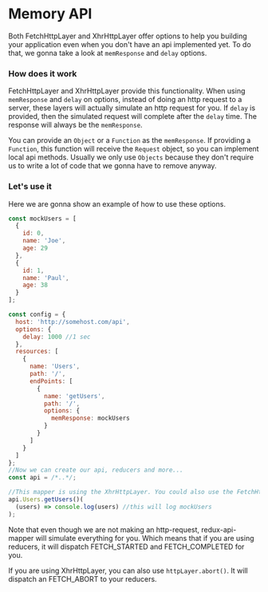 # Memory API

Both FetchHttpLayer and XhrHttpLayer offer options to help you building your application even when you don't have an api implemented yet. To do that, we gonna take a look at `memResponse` and `delay` options.

### How does it work
FetchHttpLayer and XhrHttpLayer provide this functionality. When using `memResponse` and `delay` on options, instead of doing an http request to a server, these layers will actually simulate an http request for you. If `delay` is provided, then the simulated request will complete after the `delay` time. The response will always be the `memResponse`. 

You can provide an `Object` or a `Function` as the `memResponse`. If providing a `Function`, this function will receive the `Request` object, so you can implement local api methods. Usually we only use `Objects` because they don't require us to write a lot of code that we gonna have to remove anyway.

### Let's use it

Here we are gonna show an example of how to use these options.

```js
const mockUsers = [
  {
    id: 0,
    name: 'Joe',
    age: 29
  },
  {
    id: 1,
    name: 'Paul',
    age: 38
  }
];

const config = {
  host: 'http://somehost.com/api',
  options: {
    delay: 1000 //1 sec
  },
  resources: [
    {
      name: 'Users',
      path: '/',
      endPoints: [
        {
          name: 'getUsers',
          path: '/',
          options: {
            memResponse: mockUsers
          }
        }
      ]
    }
  ]
};
//Now we can create our api, reducers and more...
const api = /*..*/;

//This mapper is using the XhrHttpLayer. You could also use the FetchHttpLayer, but the FetchHttpLayer returns a Promise instead of a Function.
api.Users.getUsers()(
  (users) => console.log(users) //this will log mockUsers
);
```

Note that even though we are not making an http-request, redux-api-mapper will simulate everything for you. Which means that if you are using reducers, it will dispatch FETCH_STARTED and FETCH_COMPLETED for you. 

If you are using XhrHttpLayer, you can also use `httpLayer.abort()`. It will dispatch an FETCH_ABORT to your reducers.

